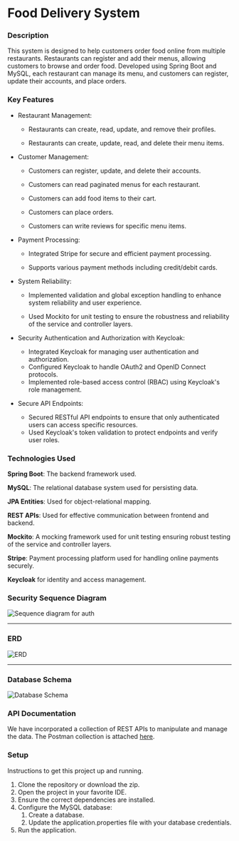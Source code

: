 # Food Delivery System

### Description
This system is designed to help customers order food online from multiple restaurants. Restaurants can register and add their menus, allowing customers to browse and order food. Developed using Spring Boot and MySQL, each restaurant can manage its menu, and customers can register, update their accounts, and place orders.

### Key Features
- Restaurant Management:

    - Restaurants can create, read, update, and remove their profiles.

    - Restaurants can create, update, read, and delete their menu items.

- Customer Management:

    - Customers can register, update, and delete their accounts.

    - Customers can read paginated menus for each restaurant.

    - Customers can add food items to their cart.

    - Customers can place orders.

   - Customers can write reviews for specific menu items.


- Payment Processing:

   - Integrated Stripe for secure and efficient payment processing.

   - Supports various payment methods including credit/debit cards.

- System Reliability:

    - Implemented validation and global exception handling to enhance system reliability and user experience.

    - Used Mockito for unit testing to ensure the robustness and reliability of the service and controller layers.

- Security Authentication and Authorization with Keycloak:
  - Integrated Keycloak for managing user authentication and authorization.
  - Configured Keycloak to handle OAuth2 and OpenID Connect protocols.
  - Implemented role-based access control (RBAC) using Keycloak's role management.

- Secure API Endpoints:
  - Secured RESTful API endpoints to ensure that only authenticated users can access specific resources.
  - Used Keycloak's token validation to protect endpoints and verify user roles.


### Technologies Used
<b>Spring Boot</b>: The backend framework used.

<b>MySQL</b>: The relational database system used for persisting data.


<b>JPA Entities</b>: Used for object-relational mapping.

<b>REST APIs</b>: Used for effective communication between frontend and backend.

<b>Mockito</b>: A mocking framework used for unit testing ensuring robust testing of the service and controller layers.

<b>Stripe</b>: Payment processing platform used for handling online payments securely.

<b>Keycloak</b> for identity and access management.


### Security Sequence Diagram
![Sequence diagram for auth](https://github.com/user-attachments/assets/de407919-908d-4c36-a585-8dc0fa98b920)


<hr/>

### ERD

![ERD](https://github.com/user-attachments/assets/53fe47c4-122a-4ee0-8200-94602cdf12a9)

<hr/>

### Database Schema
![Database Schema](https://github.com/user-attachments/assets/e404fd4c-dedd-448e-9e74-f836db5b5eb1)


### API Documentation
We have incorporated a collection of REST APIs to manipulate and manage the data. The Postman collection is attached [here](https://github.com/EmadHussien/Food-Ordering-Application/blob/main/Food%20Order%20Delivery%20System.postman_collection.json).
### Setup
Instructions to get this project up and running.
1. Clone the repository or download the zip.<placeholder>
2. Open the project in your favorite IDE.
3. Ensure the correct dependencies are installed.
4. Configure the MySQL database:
    1. Create a database.
    2. Update the application.properties file with your database credentials.
5. Run the application.
